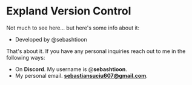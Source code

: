 # Expland Version Control
Not much to see here... but here's some info about it:

- Developed by @sebashtioon

That's about it. If you have any personal inquiries reach out to me in the following ways:

- On **Discord**. My username is @**sebashtioon**.
- My personal email. **sebastiansuciu607@gmail.com**.
